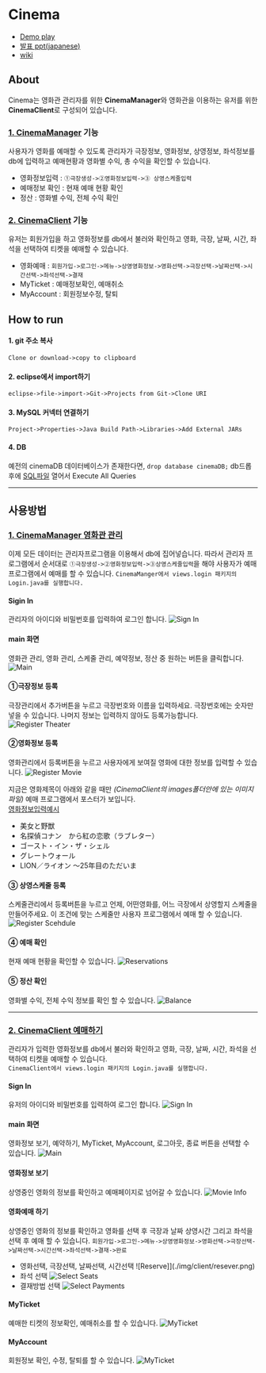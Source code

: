 # Cinema
- [Demo play](https://www.youtube.com/watch?v=_DUu1m2XeFs&list=PLsUNj5RBJbY0BANflOhiOX2CwOj5c6bkb&index=1)
- [발표 ppt(japanese)](https://github.com/uiyoung/Cinema/blob/master/cinemaV.pptx)
- [wiki](https://github.com/UiyoungSeo/Cinema/wiki)  

## About
Cinema는 영화관 관리자를 위한 **CinemaManager**와 영화관을 이용하는 유저를 위한 **CinemaClient**로 구성되어 있습니다.

### [1. CinemaManager](https://github.com/uiyoung/Cinema/tree/master/CinemaManager) 기능
사용자가 영화를 예매할 수 있도록 관리자가 극장정보, 영화정보, 상영정보, 좌석정보를 db에 입력하고 예매현황과 영화별 수익, 총 수익을 확인할 수 있습니다.
- 영화정보입력 : `①극장생성->②영화정보입력->③ 상영스케줄입력`
- 예매정보 확인 : 현재 예매 현황 확인
- 정산 : 영화별 수익, 전체 수익 확인

### [2. CinemaClient](https://github.com/uiyoung/Cinema/tree/master/CinemaClient) 기능
유저는 회원가입을 하고 영화정보를 db에서 불러와 확인하고 영화, 극장, 날짜, 시간, 좌석을 선택하여 티켓을 예매할 수 있습니다.
- 영화예매 : `회원가입->로그인->메뉴->상영영화정보->영화선택->극장선택->날짜선택->시간선택->좌석선택->결재`
- MyTicket : 예매정보확인, 예매취소
- MyAccount : 회원정보수정, 탈퇴

## How to run
#### 1. git 주소 복사
`Clone or download->copy to clipboard`

#### 2. eclipse에서 import하기
`eclipse->file->import->Git->Projects from Git->Clone URI`   

#### 3. MySQL 커넥터 연결하기
`Project->Properties->Java Build Path->Libraries->Add External JARs`

#### 4. DB
예전의 cinemaDB 데이터베이스가 존재한다면, `drop database cinemaDB;` db드롭 후에 
[SQL파일](https://github.com/uiyoung/Cinema/blob/master/cinemaDB_create.sql) 열어서 Execute All Queries

---

## 사용방법

### [1. CinemaManager 영화관 관리](https://github.com/uiyoung/Cinema/tree/master/CinemaManager)
이제 모든 데이터는 관리자프로그램을 이용해서 db에 집어넣습니다. 따라서 관리자 프로그램에서 순서대로 `①극장생성->②영화정보입력->③상영스케줄입력`을 해야 사용자가 예매프로그램에서 예매를 할 수 있습니다.
`CinemaManger에서 views.login 패키지의 Login.java를 실행합니다.`

#### Sigin In
관리자의 아이디와 비밀번호를 입력하여 로그인 합니다.
![Sign In](./img/manager/signin.jpg)

#### main 화면
영화관 관리, 영화 관리, 스케줄 관리, 예약정보, 정산 중 원하는 버튼을 클릭합니다.
![Main](./img/manager/main.png)

#### ①극장정보 등록
극장관리에서 추가버튼을 누르고 극장번호와 이름을 입력하세요. 극장번호에는 숫자만 넣을 수 있습니다. 나머지 정보는 입력하지 않아도 등록가능합니다.
![Register Theater](./img/manager/register_theater.png)

#### ②영화정보 등록
영화관리에서 등록버튼을 누르고 사용자에게 보여질 영화에 대한 정보를 입력할 수 있습니다. 
![Register Movie](./img/manager/register_movie.png)

지금은 영화제목이 아래와 같을 때만 *(CinemaClient의 images폴더안에 있는 이미지파일)* 예매 프로그램에서 포스터가 보입니다.     
[영화정보입력예시](https://github.com/uiyoung/Cinema/blob/master/CinemaManager/InsertMovieExample.md)
- 美女と野獣
- 名探偵コナン　から紅の恋歌（ラブレター）
- ゴースト・イン・ザ・シェル
- グレートウォール
- LION／ライオン ～25年目のただいま

#### ③ 상영스케줄 등록
스케줄관리에서 등록버튼을 누르고 언제, 어떤영화를, 어느 극장에서 상영할지 스케줄을 만들어주세요. 이 조건에 맞는 스케줄만 사용자 프로그램에서 예매 할 수 있습니다.
![Register Scehdule](./img/manager/register_schedule.png)

#### ④ 예매 확인
현재 예매 현황을 확인할 수 있습니다.
![Reservations](./img/manager/reservations.jpg)

#### ⑤ 정산 확인
영화별 수익, 전체 수익 정보를 확인 할 수 있습니다.
![Balance](./img/manager/balance.png)

---

### [2. CinemaClient 예매하기](https://github.com/uiyoung/Cinema/tree/master/CinemaClient)
관리자가 입력한 영화정보를 db에서 불러와 확인하고 영화, 극장, 날짜, 시간, 좌석을 선택하여 티켓을 예매할 수 있습니다.    
 `CinemaClient에서 views.login 패키지의 Login.java를 실행합니다.`   

#### Sign In
유저의 아이디와 비밀번호를 입력하여 로그인 합니다.
![Sign In](./img/client/signin.png)

#### main 화면
영화정보 보기, 예약하기, MyTicket, MyAccount, 로그아웃, 종료 버튼을 선택할 수 있습니다.
![Main](./img/client/main.png)

#### 영화정보 보기
상영중인 영화의 정보를 확인하고 예매페이지로 넘어갈 수 있습니다.
![Movie Info](./img/client/movie_info.png)

#### 영화예매 하기 
상영중인 영화의 정보를 확인하고 영화를 선택 후 극장과 날짜 상영시간 그리고 좌석을 선택 후 예매 할 수 있습니다.
`회원가입->로그인->메뉴->상영영화정보->영화선택->극장선택->날짜선택->시간선택->좌석선택->결재->완료`
- 영화선택, 극장선택, 날짜선택, 시간선택
![Reserve]](./img/client/resever.png)
- 좌석 선택
![Select Seats](./img/client/select_seats.png)
- 결재방법 선택
![Select Payments](./img/client/payment.png)

#### MyTicket
예매한 티켓의 정보확인, 예매취소를 할 수 있습니다.
![MyTicket](./img/client/myticket.png)

#### MyAccount
회원정보 확인, 수정, 탈퇴를 할 수 있습니다.
![MyTicket](./img/client/myaccount.jpg)
